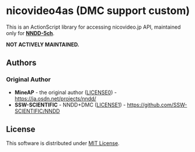 nicovideo4as (DMC support custom)
=================================

This is an ActionScript library for accessing nicovideo.jp API, maintained only for **[NNDD-5ch][]**.

**NOT ACTIVELY MAINTAINED.**


Authors
-------

### Original Author
* **MineAP** - the original author ([LICENSE0][]) - https://ja.osdn.net/projects/nndd/
* **SSW-SCIENTIFIC** - NNDD+DMC ([LICENSE1][]) - https://github.com/SSW-SCIENTIFIC/NNDD


License
-------
This software is distributed under [MIT License][].

[NNDD-5ch]:https://github.com/nndd-reboot/NNDD
[LICENSE0]:https://github.com/SSW-SCIENTIFIC/nicovideo4as/blob/master/LICENSE0
[LICENSE1]:https://github.com/SSW-SCIENTIFIC/nicovideo4as/blob/master/LICENSE1
[MIT License]:https://github.com/SSW-SCIENTIFIC/nicovideo4as/blob/master/LICENSE
